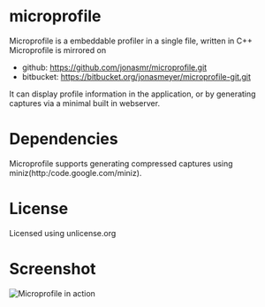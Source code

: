# microprofile

Microprofile is a embeddable profiler in a single file, written in C++
Microprofile is mirrored on 
* github: https://github.com/jonasmr/microprofile.git
* bitbucket: https://bitbucket.org/jonasmeyer/microprofile-git.git

It can display profile information in the application, or by generating captures via a minimal built in webserver.

# Dependencies
Microprofile supports generating compressed captures using miniz(http:/code.google.com/miniz). 
 
# License
Licensed using unlicense.org

# Screenshot
![Microprofile in action](https://pbs.twimg.com/media/BnvzublCEAA0Mqf.png:large)
